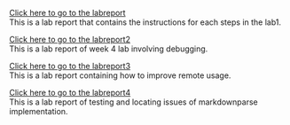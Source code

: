 [Click here to go to the labreport](Lab_Report.md)  
This is a lab report that contains the instructions for each steps in the lab1.  
  
[Click here to go to the labreport2](lab_report2.md)  
This is a lab report of week 4 lab involving debugging.  
   
[Click here to go to the labreport3](lab_report3.md)  
This is a lab report containing how to improve remote usage.  
  
[Click here to go to the labreport4](lab_report4.md)  
This is a lab report of testing and locating issues of markdownparse implementation.
